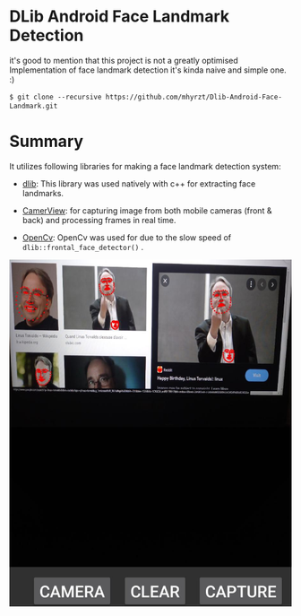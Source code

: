 # DLib Android Face Landmark Detection
it's good to mention that this project is not a greatly optimised Implementation of face landmark detection it's kinda naive and simple one. :)
```
$ git clone --recursive https://github.com/mhyrzt/Dlib-Android-Face-Landmark.git
```
# Summary
It utilizes following libraries for making a face landmark detection system:

- [dlib](http://dlib.net/): This library was used natively with c++ for extracting face landmarks.

- [CamerView](https://github.com/natario1/CameraView): for capturing image from both mobile cameras (front & back) and processing frames in real time.

- [OpenCv](https://opencv.org/android/): OpenCv was used for due to the slow speed of ```dlib::frontal_face_detector()``` .

![RESULT](./RESULT.jpeg)
